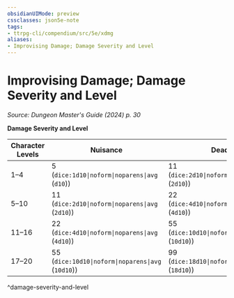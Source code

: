 ```yaml
---
obsidianUIMode: preview
cssclasses: json5e-note
tags:
- ttrpg-cli/compendium/src/5e/xdmg
aliases:
- Improvising Damage; Damage Severity and Level
---
```

# Improvising Damage; Damage Severity and Level
*Source: Dungeon Master's Guide (2024) p. 30* 

**Damage Severity and Level**

| Character Levels | Nuisance | Deadly |
|------------------|----------|--------|
| 1–4 | 5 (`dice:1d10\|noform\|noparens\|avg` (`d10`)) | 11 (`dice:2d10\|noform\|noparens\|avg` (`2d10`)) |
| 5–10 | 11 (`dice:2d10\|noform\|noparens\|avg` (`2d10`)) | 22 (`dice:4d10\|noform\|noparens\|avg` (`4d10`)) |
| 11–16 | 22 (`dice:4d10\|noform\|noparens\|avg` (`4d10`)) | 55 (`dice:10d10\|noform\|noparens\|avg` (`10d10`)) |
| 17–20 | 55 (`dice:10d10\|noform\|noparens\|avg` (`10d10`)) | 99 (`dice:18d10\|noform\|noparens\|avg` (`18d10`)) |
^damage-severity-and-level